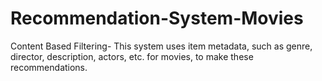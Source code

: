 # Recommendation-System-Movies
Content Based Filtering- This system uses item metadata, such as genre, director, description, actors, etc. for movies, to make these recommendations.
